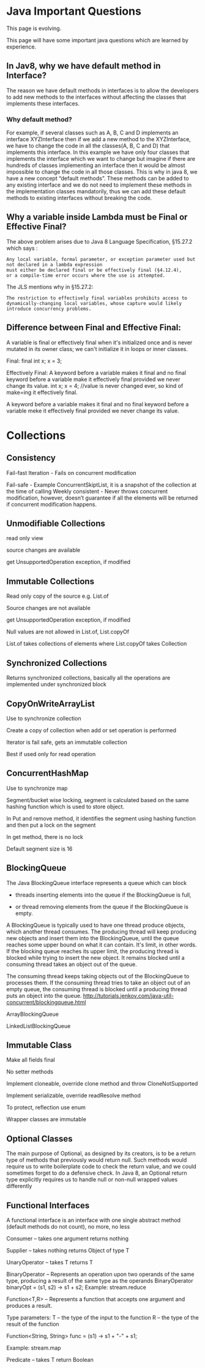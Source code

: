 # Java Important Questions

This page is evolving. 

This page will have some important java questions which are learned by experience.

## In Jav8, why we have default method in Interface?

The reason we have default methods in interfaces is to allow the developers to add new methods to the interfaces without affecting the classes that implements these interfaces.

### Why default method?

For example, if several classes such as A, B, C and D implements an interface XYZInterface then if we add a new method to the XYZInterface, we have to change the code in all the classes(A, B, C and D) that implements this interface. In this example we have only four classes that implements the interface which we want to change but imagine if there are hundreds of classes implementing an interface then it would be almost impossible to change the code in all those classes. This is why in java 8, we have a new concept “default methods”. These methods can be added to any existing interface and we do not need to implement these methods in the implementation classes mandatorily, thus we can add these default methods to existing interfaces without breaking the code.

## Why a variable inside Lambda must be Final or Effective Final?

The above problem arises due to Java 8 Language Specification, §15.27.2 which says :

``` 
Any local variable, formal parameter, or exception parameter used but not declared in a lambda expression
must either be declared final or be effectively final (§4.12.4),
or a compile-time error occurs where the use is attempted.
```

The JLS mentions why in §15.27.2:

```
The restriction to effectively final variables prohibits access to dynamically-changing local variables, whose capture would likely introduce concurrency problems.
```

## Difference between Final and Effective Final:

A variable is final or effectively final when it's initialized once and is never mutated in its owner class; we can't initialize it in loops or inner classes.

Final: final int x;
x = 3;

Effectively Final: A keyword before a variable makes it final and no final keyword before a variable make it effectively final provided we never change its value.
int x;
x = 4; //value is never changed ever, so kind of make=ing it effectively final.

A keyword before a variable makes it final and no final keyword before a variable meke it effectively final provided we never change its value.

# Collections

## Consistency

Fail-fast Iteration - Fails on concurrent modification

Fail-safe - Example ConcurrentSkiptList, it is a snapshot of the collection at the time of calling
Weekly consistent - Never throws concurrent modification, however, doesn’t guarantee if all the elements will be returned if concurrent modification happens.

## Unmodifiable Collections 

read only view

source changes are available

get UnsupportedOperation exception, if modified

## Immutable Collections

Read only copy of the source e.g. List.of 

Source changes are not available

get UnsupportedOperation exception, if modified

Null values are not allowed in List.of, List.copyOf

List.of takes collections of elements where List.copyOf takes Collection

## Synchronized Collections

Returns synchronized collections, basically all the operations are implemented under synchronized block

## CopyOnWriteArrayList

Use to synchronize collection

Create a copy of collection when add or set operation is performed

Iterator is fail safe, gets an immutable collection

Best if used only for read operation

## ConcurrentHashMap

Use to synchronize map

Segment/bucket wise locking, segment is calculated based on the same hashing function which is used to store object.

In Put and remove method, it identifies the segment using hashing function and then put a lock on the segment

In get method, there is no lock

Default segment size is 16

## BlockingQueue

The Java BlockingQueue interface represents a queue which can block 

-	threads inserting elements into the queue if the BlockingQueue is full, 

-	or thread removing elements from the queue if the BlockingQueue is empty.

A BlockingQueue is typically used to have one thread produce objects, which another thread consumes.
The producing thread will keep producing new objects and insert them into the BlockingQueue, until the queue reaches some upper bound on what it can contain. It's limit, in other words. If the blocking queue reaches its upper limit, the producing thread is blocked while trying to insert the new object. It remains blocked until a consuming thread takes an object out of the queue.

The consuming thread keeps taking objects out of the BlockingQueue to processes them. If the consuming thread tries to take an object out of an empty queue, the consuming thread is blocked until a producing thread puts an object into the queue.
http://tutorials.jenkov.com/java-util-concurrent/blockingqueue.html

ArrayBlockingQueue

LinkedListBlockingQueue

## Immutable Class

Make all fields final

No setter methods

Implement cloneable, override clone method and throw CloneNotSupported

Implement serializable, override readResolve method

To protect, reflection use enum

Wrapper classes are immutable

## Optional Classes

The main purpose of Optional, as designed by its creators, is to be a return type of methods that previously would return null. Such methods would require us to write boilerplate code to check the return value, and we could sometimes forget to do a defensive check. In Java 8, an Optional return type explicitly requires us to handle null or non-null wrapped values differently

## Functional Interfaces

A functional interface is an interface with one single abstract method (default methods do not count), no more, no less

Consumer – takes one argument returns nothing

Supplier – takes nothing returns Object of type T

UnaryOperator – takes T returns T

BinaryOperator<T> – Represents an operation upon two operands of the same type, producing a result of the same type as the operands
BinaryOperator<Integer> binaryOpt = (s1, s2) -> s1 + s2;
Example: stream.reduce

Function<T,R> – Represents a function that accepts one argument and produces a result.

Type parameters: T – the type of the input to the function R – the type of the result of the function
  
Function<String, String> func = (s1) -> s1 + "-" + s1;
  
Example: stream.map

Predicate – takes T return Boolean
